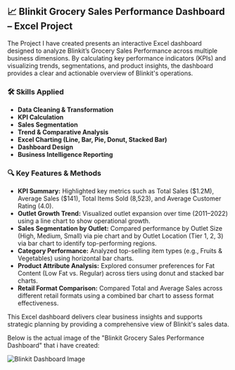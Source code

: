 ## 📈 Blinkit Grocery Sales Performance Dashboard – Excel Project

The Project I have created presents an interactive Excel dashboard designed to analyze Blinkit’s Grocery Sales Performance across multiple business dimensions. By calculating key performance indicators (KPIs) and visualizing trends, segmentations, and product insights, the dashboard provides a clear and actionable overview of Blinkit's operations.

### 🛠 Skills Applied

* **Data Cleaning & Transformation**
* **KPI Calculation**
* **Sales Segmentation**
* **Trend & Comparative Analysis**
* **Excel Charting (Line, Bar, Pie, Donut, Stacked Bar)**
* **Dashboard Design**
* **Business Intelligence Reporting**

### 🔍 Key Features & Methods

* **KPI Summary:** Highlighted key metrics such as Total Sales (\$1.2M), Average Sales (\$141), Total Items Sold (8,523), and Average Customer Rating (4.0).
* **Outlet Growth Trend:** Visualized outlet expansion over time (2011–2022) using a line chart to show operational growth.
* **Sales Segmentation by Outlet:** Compared performance by Outlet Size (High, Medium, Small) via pie chart and by Outlet Location (Tier 1, 2, 3) via bar chart to identify top-performing regions.
* **Category Performance:** Analyzed top-selling item types (e.g., Fruits & Vegetables) using horizontal bar charts.
* **Product Attribute Analysis:** Explored consumer preferences for Fat Content (Low Fat vs. Regular) across tiers using donut and stacked bar charts.
* **Retail Format Comparison:** Compared Total and Average Sales across different retail formats using a combined bar chart to assess format effectiveness.

This Excel dashboard delivers clear business insights and supports strategic planning by providing a comprehensive view of Blinkit's sales data.

Below is the actual image of the "Blinkit Grocery Sales Performance Dashboard" that i have created:

![Blinkit Dashboard Image](https://github.com/user-attachments/assets/6e14efc6-4592-4435-b046-8f268b8761eb)
